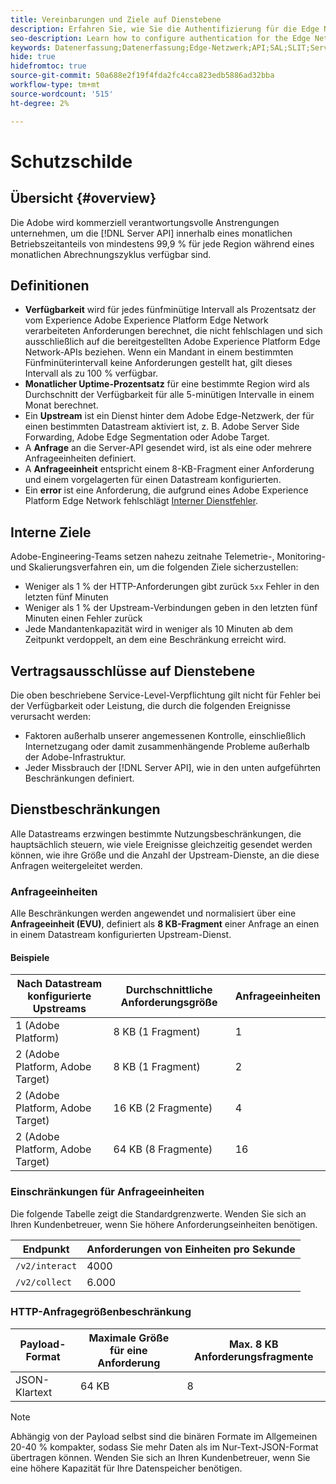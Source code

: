 ```yaml
---
title: Vereinbarungen und Ziele auf Dienstebene
description: Erfahren Sie, wie Sie die Authentifizierung für die Edge Network Server-API konfigurieren
seo-description: Learn how to configure authentication for the Edge Network Server API
keywords: Datenerfassung;Datenerfassung;Edge-Netzwerk;API;SAL;SLIT;Service-Level
hide: true
hidefromtoc: true
source-git-commit: 50a688e2f19f4fda2fc4cca823edb5886ad32bba
workflow-type: tm+mt
source-wordcount: '515'
ht-degree: 2%

---
```



# Schutzschilde

## Übersicht {#overview}

Die Adobe wird kommerziell verantwortungsvolle Anstrengungen unternehmen, um die [!DNL Server API] innerhalb eines monatlichen Betriebszeitanteils von mindestens 99,9 % für jede Region während eines monatlichen Abrechnungszyklus verfügbar sind.

## Definitionen

* **Verfügbarkeit** wird für jedes fünfminütige Intervall als Prozentsatz der vom Experience Adobe Experience Platform Edge Network verarbeiteten Anforderungen berechnet, die nicht fehlschlagen und sich ausschließlich auf die bereitgestellten Adobe Experience Platform Edge Network-APIs beziehen. Wenn ein Mandant in einem bestimmten Fünfminüterintervall keine Anforderungen gestellt hat, gilt dieses Intervall als zu 100 % verfügbar.
* **Monatlicher Uptime-Prozentsatz** für eine bestimmte Region wird als Durchschnitt der Verfügbarkeit für alle 5-minütigen Intervalle in einem Monat berechnet.
* Ein **Upstream** ist ein Dienst hinter dem Adobe Edge-Netzwerk, der für einen bestimmten Datastream aktiviert ist, z. B. Adobe Server Side Forwarding, Adobe Edge Segmentation oder Adobe Target.
* A **Anfrage** an die Server-API gesendet wird, ist als eine oder mehrere Anfrageeinheiten definiert.
* A **Anfrageeinheit** entspricht einem 8-KB-Fragment einer Anforderung und einem vorgelagerten für einen Datastream konfigurierten.
* Ein **error** ist eine Anforderung, die aufgrund eines Adobe Experience Platform Edge Network fehlschlägt [Interner Dienstfehler](error-handling.md).

## Interne Ziele

Adobe-Engineering-Teams setzen nahezu zeitnahe Telemetrie-, Monitoring- und Skalierungsverfahren ein, um die folgenden Ziele sicherzustellen:

* Weniger als 1 % der HTTP-Anforderungen gibt zurück `5xx` Fehler in den letzten fünf Minuten
* Weniger als 1 % der Upstream-Verbindungen geben in den letzten fünf Minuten einen Fehler zurück
* Jede Mandantenkapazität wird in weniger als 10 Minuten ab dem Zeitpunkt verdoppelt, an dem eine Beschränkung erreicht wird.

## Vertragsausschlüsse auf Dienstebene

Die oben beschriebene Service-Level-Verpflichtung gilt nicht für Fehler bei der Verfügbarkeit oder Leistung, die durch die folgenden Ereignisse verursacht werden:

* Faktoren außerhalb unserer angemessenen Kontrolle, einschließlich Internetzugang oder damit zusammenhängende Probleme außerhalb der Adobe-Infrastruktur.
* Jeder Missbrauch der [!DNL Server API], wie in den unten aufgeführten Beschränkungen definiert.

## Dienstbeschränkungen

Alle Datastreams erzwingen bestimmte Nutzungsbeschränkungen, die hauptsächlich steuern, wie viele Ereignisse gleichzeitig gesendet werden können, wie ihre Größe und die Anzahl der Upstream-Dienste, an die diese Anfragen weitergeleitet werden.

### Anfrageeinheiten

Alle Beschränkungen werden angewendet und normalisiert über eine **Anfrageeinheit (EVU)**, definiert als **8 KB-Fragment** einer Anfrage an einen in einem Datastream konfigurierten Upstream-Dienst.

#### Beispiele

| Nach Datastream konfigurierte Upstreams | Durchschnittliche Anforderungsgröße | Anfrageeinheiten |
| --- | --- | --- |
| 1 (Adobe Platform) | 8 KB (1 Fragment) | 1 |
| 2 (Adobe Platform, Adobe Target) | 8 KB (1 Fragment) | 2 |
| 2 (Adobe Platform, Adobe Target) | 16 KB (2 Fragmente) | 4 |
| 2 (Adobe Platform, Adobe Target) | 64 KB (8 Fragmente) | 16 |

### Einschränkungen für Anfrageeinheiten

Die folgende Tabelle zeigt die Standardgrenzwerte. Wenden Sie sich an Ihren Kundenbetreuer, wenn Sie höhere Anforderungseinheiten benötigen.

| Endpunkt | Anforderungen von Einheiten pro Sekunde |
| --- | --- |
| `/v2/interact` | 4000 |
| `/v2/collect` | 6.000 |


### HTTP-Anfragegrößenbeschränkung

| Payload-Format | Maximale Größe für eine Anforderung | Max. 8 KB Anforderungsfragmente |
| --- | --- | --- |
| JSON-Klartext | 64 KB | 8 |


>[!NOTE]
>
>Abhängig von der Payload selbst sind die binären Formate im Allgemeinen 20-40 % kompakter, sodass Sie mehr Daten als im Nur-Text-JSON-Format übertragen können. Wenden Sie sich an Ihren Kundenbetreuer, wenn Sie eine höhere Kapazität für Ihre Datenspeicher benötigen.

